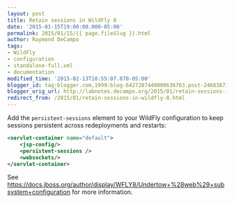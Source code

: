 ```yaml
---
layout: post
title: Retain sessions in WildFly 8
date: '2015-01-15T19:00:00.000-05:00'
permalink: 2015/01/15/{{ page.fileSlug }}.html
author: Raymond DeCampo
tags:
- WildFly
- configuration
- standalone-full.xml
- documentation
modified_time: '2015-02-13T10:55:07.870-05:00'
blogger_id: tag:blogger.com,1999:blog-6427287440000636763.post-2468387101605825606
blogger_orig_url: http://labnotes.decampo.org/2015/01/retain-sessions-in-wildfly-8.html
redirect_from: /2015/01/retain-sessions-in-wildfly-8.html
---
```


Add the `persistent-sessions` element to your WildFly configuration to keep sessions persistent across redeployments and restarts: </p>
<!-- excerpt -->

```xml
<servlet-container name="default">
    <jsp-config/>
    <persistent-sessions />
    <websockets/>
</servlet-container>
```

See <https://docs.jboss.org/author/display/WFLY8/Undertow+%28web%29+subsystem+configuration> for more information.
